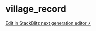 # village_record

[Edit in StackBlitz next generation editor ⚡️](https://stackblitz.com/~/github.com/Arvi03052001/village_record)